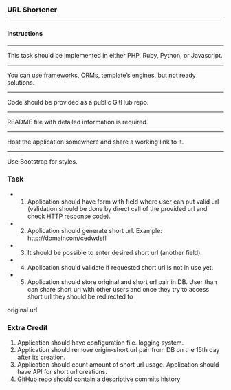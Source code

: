
### URL Shortener
***
#### Instructions
***
This task should be implemented in either PHP, Ruby, Python, or Javascript. 
***
You can use frameworks, ORMs, template’s engines, but not ready solutions. 
***
Code should be provided as a public GitHub repo. 
***
README file with detailed information is required. 
***
Host the application somewhere and share a working link to it.
***
Use Bootstrap for styles.


### Task

* 1. Application should have form with field where user can put valid url (validation should be done by direct call of the provided url and check HTTP response code).
* 2. Application should generate short url. Example: http://domaincom/cedwdsfl
* 3. It should be possible to enter desired short url (another field).
* 4. Application should validate if requested short url is not in use yet.
* 5. Application should store original and short url pair in DB. User than can share short url with other users and once they try to access short url they should be redirected to

original url.


### Extra Credit

1. Application should have configuration file. logging system.
2. Application should remove origin-short url pair from DB on the 15th day after its creation.
3. Application should count amount of short url usage. Application should have API for short url creations.
4. GitHub repo should contain a descriptive commits history
